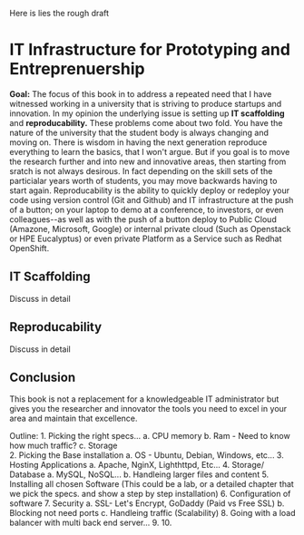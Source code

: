 Here is lies the rough draft

# IT Infrastructure for Prototyping and Entreprenuership

**Goal:** The focus of this book in to address a repeated need that I have
witnessed working in a university that is striving to produce startups and
innovation.  In my opinion the underlying issue is setting up **IT
scaffolding** and
**reproducability.**  These problems come about two fold.  You have the nature of the university that the student body is always changing and moving on.  There is wisdom in having the next generation reproduce everything to learn the basics, that I won't argue.  But if you goal is to move the research further and into new and innovative areas, then starting from sratch is not always desirous.  In fact depending on the skill sets of the particialar years worth of students, you may move backwards having to start again.    Reproducability is the ability to quickly deploy or redeploy your code using version control (Git and Github) and IT infrastructure at the push of a button; on your laptop to demo at a conference, to investors, or even colleagues--as well as with the push of a button deploy to Public Cloud (Amazone, Microsoft, Google) or internal private cloud (Such as Openstack or HPE Eucalyptus) or even private Platform as a Service such as Redhat OpenShift.



## IT Scaffolding


Discuss in detail

## Reproducability

Discuss in detail

## Conclusion

This book is not a replacement for a knowledgeable IT administrator but gives you the researcher and innovator the tools you need to excel in your area and maintain that excellence.


Outline:
    1. Picking the right specs...
        a. CPU memory
        b. Ram - Need to know how much traffic?
        c. Storage       
    2. Picking the Base installation
        a. OS - Ubuntu, Debian, Windows, etc...
    3. Hosting Applications
        a. Apache, NginX, Lighthttpd, Etc...
    4. Storage/ Database 
        a. MySQL, NoSQL...
        b. Handleing larger files and content
    5. Installing all chosen Software (This could be a lab, or a detailed chapter that we pick the specs. and show a step by step installation)
    6. Configuration of software
    7. Security 
        a. SSL- Let's Encrypt, GoDaddy (Paid vs Free SSL)
        b. Blocking not need ports
        c. Handleing traffic
    (Scalability)
    8. Going with a load balancer with multi back end server... 
    9. 
    10. 